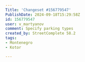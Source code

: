 ```yaml
---
Title: 'Changeset #156779547'
PublishDate: 2024-09-18T15:29:58Z
id: 156779547
user: v_martyanov
comment: Specify parking types
created_by: StreetComplete 58.2
tags:
- Montenegro
- Kotor

---
```

